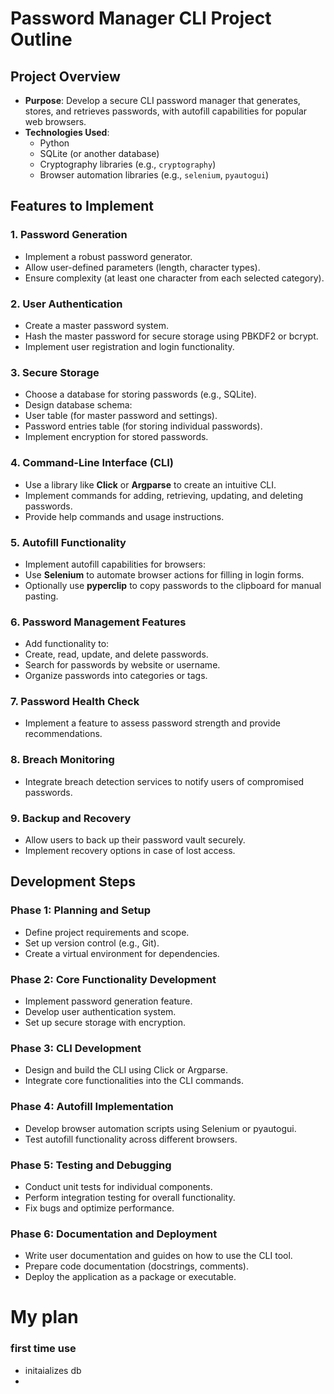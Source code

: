 # Password Manager CLI Project Outline

## Project Overview
- **Purpose**: Develop a secure CLI password manager that generates, stores, and retrieves passwords, with autofill capabilities for popular web browsers.
- **Technologies Used**: 
  - Python
  - SQLite (or another database)
  - Cryptography libraries (e.g., `cryptography`)
  - Browser automation libraries (e.g., `selenium`, `pyautogui`)

## Features to Implement

### 1. Password Generation
-  Implement a robust password generator.
  -  Allow user-defined parameters (length, character types).
  -  Ensure complexity (at least one character from each selected category).

### 2. User Authentication
-  Create a master password system.
  -  Hash the master password for secure storage using PBKDF2 or bcrypt.
  -  Implement user registration and login functionality.

### 3. Secure Storage
-  Choose a database for storing passwords (e.g., SQLite).
-  Design database schema:
  -  User table (for master password and settings).
  -  Password entries table (for storing individual passwords).
-  Implement encryption for stored passwords.

### 4. Command-Line Interface (CLI)
-  Use a library like **Click** or **Argparse** to create an intuitive CLI.
  -  Implement commands for adding, retrieving, updating, and deleting passwords.
  -  Provide help commands and usage instructions.

### 5. Autofill Functionality
-  Implement autofill capabilities for browsers:
  -  Use **Selenium** to automate browser actions for filling in login forms.
  -  Optionally use **pyperclip** to copy passwords to the clipboard for manual pasting.

### 6. Password Management Features
-  Add functionality to:
  -  Create, read, update, and delete passwords.
  -  Search for passwords by website or username.
  -  Organize passwords into categories or tags.

### 7. Password Health Check
-  Implement a feature to assess password strength and provide recommendations.

### 8. Breach Monitoring
-  Integrate breach detection services to notify users of compromised passwords.

### 9. Backup and Recovery
-  Allow users to back up their password vault securely.
-  Implement recovery options in case of lost access.

## Development Steps

### Phase 1: Planning and Setup
-  Define project requirements and scope.
-  Set up version control (e.g., Git).
-  Create a virtual environment for dependencies.

### Phase 2: Core Functionality Development
-  Implement password generation feature.
-  Develop user authentication system.
-  Set up secure storage with encryption.

### Phase 3: CLI Development
-  Design and build the CLI using Click or Argparse.
-  Integrate core functionalities into the CLI commands.

### Phase 4: Autofill Implementation
-  Develop browser automation scripts using Selenium or pyautogui.
-  Test autofill functionality across different browsers.

### Phase 5: Testing and Debugging
-  Conduct unit tests for individual components.
-  Perform integration testing for overall functionality.
-  Fix bugs and optimize performance.

### Phase 6: Documentation and Deployment
-  Write user documentation and guides on how to use the CLI tool.
-  Prepare code documentation (docstrings, comments).
-  Deploy the application as a package or executable.



# My plan
### first time use
 - initaializes db
 - 